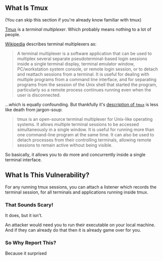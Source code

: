 ## What Is Tmux

(You can skip this section if you're already know familiar with tmux)

[Tmux](https://github.com/tmux/tmux) is a _terminal multiplexer_. Which probably means nothing to a lot of people.

[Wikipedia](https://en.wikipedia.org/wiki/Terminal_multiplexer) describes terminal multiplexers as:

> A terminal multiplexer is a software application that can be used to multiplex several separate pseudoterminal-based login sessions inside a single terminal display, terminal emulator window, PC/workstation system console, or remote login session, or to detach and reattach sessions from a terminal. It is useful for dealing with multiple programs from a command line interface, and for separating programs from the session of the Unix shell that started the program, particularly so a remote process continues running even when the user is disconnected.

...which is equally confounding. But thankfully it's [description of `tmux`](https://en.wikipedia.org/wiki/Terminal_multiplexer) is less like death from jargon-soup:

> tmux is an open-source terminal multiplexer for Unix-like operating systems. It allows multiple terminal sessions to be accessed simultaneously in a single window. It is useful for running more than one command-line program at the same time. It can also be used to detach processes from their controlling terminals, allowing remote sessions to remain active without being visible.

So basically, it allows you to do more and concurrently inside a single terminal interface.

## What Is This Vulnerability?

For any running tmux sessions, you can attach a listener which records the terminal session, for all terminals and applications running inside tmux.

### That Sounds Scary!

It does, but it isn't.

An attacker would need you to run their executable on your local machine. And if they can already do that then it is already game over for you.

### So Why Report This?

Because it surprised 